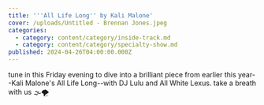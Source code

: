 ```yaml
---
title: '''All Life Long'' by Kali Malone'
cover: /uploads/Untitled - Brennan Jones.jpeg
categories:
  - category: content/category/inside-track.md
  - category: content/category/specialty-show.md
published: 2024-04-26T04:00:00.000Z
---
```


tune in this Friday evening to dive into a brilliant piece from earlier this year--Kali Malone's All Life Long--with DJ Lulu and All White Lexus. take a breath with us 🌫🌪
